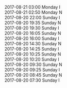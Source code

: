 2017-08-21 03:00 Monday  I  
2017-08-21 02:50 Monday  N  
2017-08-20 22:00 Sunday  I  
2017-08-20 19:35 Sunday  N  
2017-08-20 19:30 Sunday  I  
2017-08-20 16:05 Sunday  N  
2017-08-20 16:00 Sunday  I  
2017-08-20 14:30 Sunday  N  
2017-08-20 14:25 Sunday  I  
2017-08-20 10:25 Sunday  N  
2017-08-20 10:20 Sunday  I  
2017-08-20 09:30 Sunday  N  
2017-08-20 09:25 Sunday  I  
2017-08-20 08:45 Sunday  N  
2017-08-20 07:30 Sunday  I  
